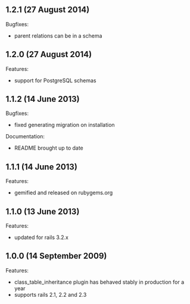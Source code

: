 ## 1.2.1 (27 August 2014)

Bugfixes:

  - parent relations can be in a schema

## 1.2.0 (27 August 2014)

Features:

  - support for PostgreSQL schemas

## 1.1.2 (14 June 2013)

Bugfixes:

  - fixed generating migration on installation

Documentation:

  - README brought up to date

## 1.1.1 (14 June 2013)

Features:

  - gemified and released on rubygems.org

## 1.1.0 (13 June 2013)

Features:

  - updated for rails 3.2.x

## 1.0.0 (14 September 2009)

Features:

  - class_table_inheritance plugin has behaved stably in production for a year
  - supports rails 2.1, 2.2 and 2.3